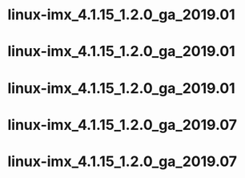 # linux-imx_4.1.15_1.2.0_ga_2019.01
# linux-imx_4.1.15_1.2.0_ga_2019.01
# linux-imx_4.1.15_1.2.0_ga_2019.01
# linux-imx_4.1.15_1.2.0_ga_2019.07
# linux-imx_4.1.15_1.2.0_ga_2019.07
